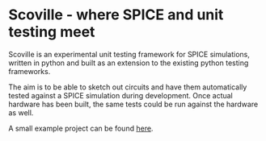 # Scoville - where SPICE and unit testing meet 
Scoville is an experimental unit testing framework for SPICE simulations, written in python and built as an extension to the existing python testing frameworks. 

The aim is to be able to sketch out circuits and have them automatically tested against a SPICE simulation during development. Once actual hardware has been built, the same tests could be run against the hardware as well.

A small example project can be found [here](https://github.com/JustgeekDE/exampleHardwareRepo).
